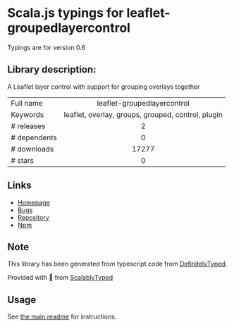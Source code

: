
# Scala.js typings for leaflet-groupedlayercontrol

Typings are for version 0.6

## Library description:
A Leaflet layer control with support for grouping overlays together

|                    |                 |
| ------------------ | :-------------: |
| Full name          | leaflet-groupedlayercontrol |
| Keywords           | leaflet, overlay, groups, grouped, control, plugin |
| # releases         | 2 |
| # dependents       | 0 |
| # downloads        | 17277 |
| # stars            | 0 |

## Links
- [Homepage](https://github.com/ismyrnow/leaflet-groupedlayercontrol)
- [Bugs](https://github.com/ismyrnow/leaflet-groupedlayercontrol/issues)
- [Repository](https://github.com/ismyrnow/leaflet-groupedlayercontrol)
- [Npm](https://www.npmjs.com/package/leaflet-groupedlayercontrol)
    


## Note
This library has been generated from typescript code from [DefinitelyTyped](https://definitelytyped.org).

Provided with :purple_heart: from [ScalablyTyped](https://github.com/oyvindberg/ScalablyTyped)

## Usage
See [the main readme](../../readme.md) for instructions.


